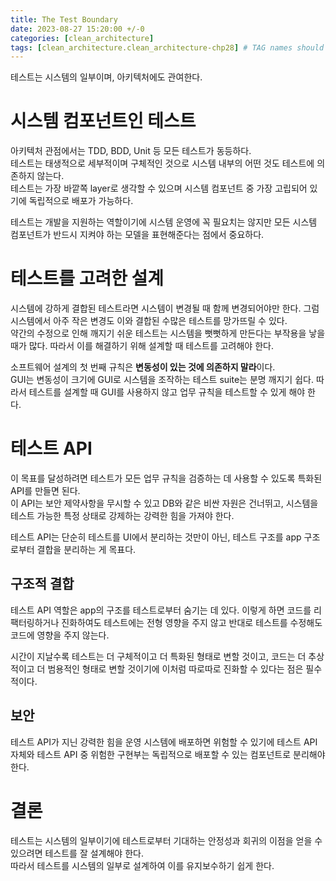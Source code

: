 ```yaml
---
title: The Test Boundary
date: 2023-08-27 15:20:00 +/-0
categories: [clean_architecture]
tags: [clean_architecture.clean_architecture-chp28] # TAG names should always be lowercase
---
```


테스트는 시스템의 일부이며, 아키텍처에도 관여한다.

# 시스템 컴포넌트인 테스트

아키텍처 관점에서는 TDD, BDD, Unit 등 모든 테스트가 동등하다.  
테스트는 태생적으로 세부적이며 구체적인 것으로 시스템 내부의 어떤 것도 테스트에 의존하지 않는다.  
테스트는 가장 바깥쪽 layer로 생각할 수 있으며 시스템 컴포넌트 중 가장 고립되어 있기에 독립적으로 배포가 가능하다.

테스트는 개발을 지원하는 역할이기에 시스템 운영에 꼭 필요치는 않지만 모든 시스템 컴포넌트가 반드시 지켜야 하는 모델을 표현해준다는 점에서 중요하다.

# 테스트를 고려한 설계

시스템에 강하게 결합된 테스트라면 시스템이 변경될 때 함께 변경되어야만 한다. 그럼 시스템에서 아주 작은 변경도 이와 결합된 수많은 테스트를 망가뜨릴 수 있다.  
약간의 수정으로 인해 깨지기 쉬운 테스트는 시스템을 뻣뻣하게 만든다는 부작용을 낳을 때가 많다. 따라서 이를 해결하기 위해 설계할 때 테스트를 고려해야 한다.

소프트웨어 설계의 첫 번째 규칙은 **변동성이 있는 것에 의존하지 말라**이다.  
GUI는 변동성이 크기에 GUI로 시스템을 조작하는 테스트 suite는 분명 깨지기 쉽다. 따라서 테스트를 설계할 때 GUI를 사용하지 않고 업무 규칙을 테스트할 수 있게 해야 한다.

# 테스트 API

이 목표를 달성하려면 테스트가 모든 업무 규칙을 검증하는 데 사용할 수 있도록 특화된 API를 만들면 된다.  
이 API는 보안 제약사항을 무시할 수 있고 DB와 같은 비싼 자원은 건너뛰고, 시스템을 테스트 가능한 특정 상태로 강제하는 강력한 힘을 가져야 한다.

테스트 API는 단순히 테스트를 UI에서 분리하는 것만이 아닌, 테스트 구조를 app 구조로부터 결합을 분리하는 게 목표다.

## 구조적 결합

테스트 API 역할은 app의 구조를 테스트로부터 숨기는 데 있다. 이렇게 하면 코드를 리팩터링하거나 진화하여도 테스트에는 전형 영향을 주지 않고 반대로 테스트를 수정해도 코드에 영향을 주지 않는다.

시간이 지날수록 테스트는 더 구체적이고 더 특화된 형태로 변할 것이고, 코드는 더 추상적이고 더 범용적인 형태로 변할 것이기에 이처럼 따로따로 진화할 수 있다는 점은 필수적이다.

## 보안

테스트 API가 지닌 강력한 힘을 운영 시스템에 배포하면 위험할 수 있기에 테스트 API 자체와 테스트 API 중 위험한 구현부는 독립적으로 배포할 수 있는 컴포넌트로 분리해야 한다.

# 결론

테스트는 시스템의 일부이기에 테스트로부터 기대하는 안정성과 회귀의 이점을 얻을 수 있으려면 테스트를 잘 설계해야 한다.  
따라서 테스트를 시스템의 일부로 설계하여 이를 유지보수하기 쉽게 한다.
